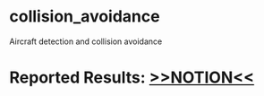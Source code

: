 # collision_avoidance
Aircraft detection and collision avoidance

# Reported Results: [>>NOTION<<](https://www.notion.so/0a2f0a99d296481a835b91e44be43149?v=446672df0798481eab056e5cc5906e9e)

